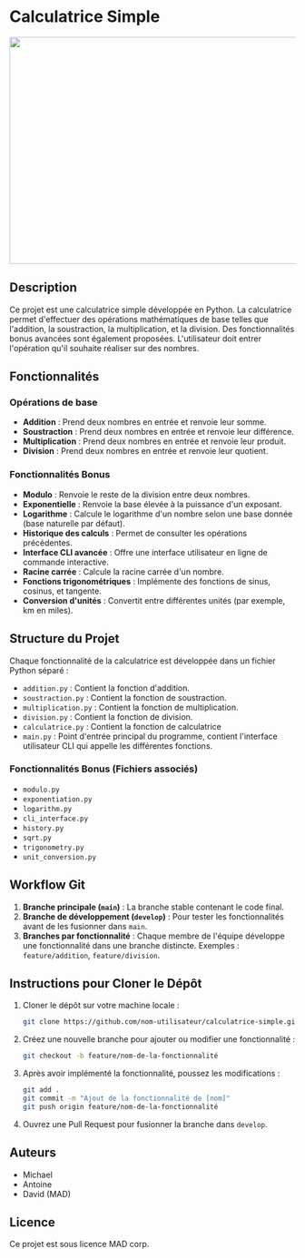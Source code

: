 # Calculatrice Simple

<img src="https://github.com/user-attachments/assets/f5196ffb-929a-4f2e-9e08-efb7555bd6ff" width=850px height=400px>

## Description
Ce projet est une calculatrice simple développée en Python. La calculatrice permet d'effectuer des opérations mathématiques de base telles que l'addition, la soustraction, la multiplication, et la division. Des fonctionnalités bonus avancées sont également proposées.
L'utilisateur doit entrer l'opération qu'il souhaite réaliser sur des nombres.

## Fonctionnalités
### Opérations de base
- **Addition** : Prend deux nombres en entrée et renvoie leur somme.
- **Soustraction** : Prend deux nombres en entrée et renvoie leur différence.
- **Multiplication** : Prend deux nombres en entrée et renvoie leur produit.
- **Division** : Prend deux nombres en entrée et renvoie leur quotient.

### Fonctionnalités Bonus
- **Modulo** : Renvoie le reste de la division entre deux nombres.
- **Exponentielle** : Renvoie la base élevée à la puissance d'un exposant.
- **Logarithme** : Calcule le logarithme d'un nombre selon une base donnée (base naturelle par défaut).
- **Historique des calculs** : Permet de consulter les opérations précédentes.
- **Interface CLI avancée** : Offre une interface utilisateur en ligne de commande interactive.
- **Racine carrée** : Calcule la racine carrée d'un nombre.
- **Fonctions trigonométriques** : Implémente des fonctions de sinus, cosinus, et tangente.
- **Conversion d'unités** : Convertit entre différentes unités (par exemple, km en miles).

## Structure du Projet
Chaque fonctionnalité de la calculatrice est développée dans un fichier Python séparé :
- `addition.py` : Contient la fonction d'addition.
- `soustraction.py` : Contient la fonction de soustraction.
- `multiplication.py` : Contient la fonction de multiplication.
- `division.py` : Contient la fonction de division.
- `calculatrice.py` : Contient la fonction de calculatrice
- `main.py` : Point d'entrée principal du programme, contient l'interface utilisateur CLI qui appelle les différentes fonctions.

### Fonctionnalités Bonus (Fichiers associés)
- `modulo.py`
- `exponentiation.py`
- `logarithm.py`
- `cli_interface.py`
- `history.py`
- `sqrt.py`
- `trigonometry.py`
- `unit_conversion.py`

## Workflow Git
1. **Branche principale (`main`)** : La branche stable contenant le code final.
2. **Branche de développement (`develop`)** : Pour tester les fonctionnalités avant de les fusionner dans `main`.
3. **Branches par fonctionnalité** : Chaque membre de l'équipe développe une fonctionnalité dans une branche distincte. Exemples : `feature/addition`, `feature/division`.

## Instructions pour Cloner le Dépôt
1. Cloner le dépôt sur votre machine locale :
    ```bash
    git clone https://github.com/nom-utilisateur/calculatrice-simple.git
    ```
2. Créez une nouvelle branche pour ajouter ou modifier une fonctionnalité :
    ```bash
    git checkout -b feature/nom-de-la-fonctionnalité
    ```
3. Après avoir implémenté la fonctionnalité, poussez les modifications :
    ```bash
    git add .
    git commit -m "Ajout de la fonctionnalité de [nom]"
    git push origin feature/nom-de-la-fonctionnalité
    ```
4. Ouvrez une Pull Request pour fusionner la branche dans `develop`.

## Auteurs
- Michael
- Antoine
- David
(MAD)
## Licence
Ce projet est sous licence MAD corp.